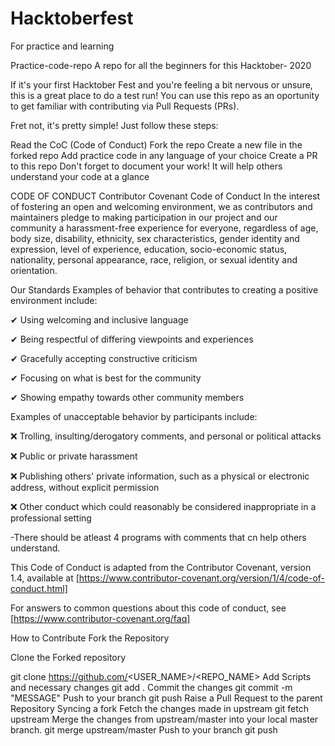 # Hacktoberfest
For practice and learning

Practice-code-repo
A repo for all the beginners for this Hacktober- 2020


If it's your first Hacktober Fest and you're feeling a bit nervous or unsure, this is a great place to do a test run! You can use this repo as an oportunity to get familiar with contributing via Pull Requests (PRs).



Fret not, it's pretty simple! Just follow these steps:

Read the CoC (Code of Conduct)
Fork the repo
Create a new file in the forked repo
Add practice code in any language of your choice
Create a PR to this repo
Don't forget to document your work! It will help others understand your code at a glance



CODE OF CONDUCT
Contributor Covenant Code of Conduct
In the interest of fostering an open and welcoming environment, we as contributors and maintainers pledge to making participation in our project and our community a harassment-free experience for everyone, regardless of age, body size, disability, ethnicity, sex characteristics, gender identity and expression, level of experience, education, socio-economic status, nationality, personal appearance, race, religion, or sexual identity and orientation.

Our Standards
Examples of behavior that contributes to creating a positive environment include:

✔ Using welcoming and inclusive language

✔ Being respectful of differing viewpoints and experiences

✔ Gracefully accepting constructive criticism

✔ Focusing on what is best for the community

✔ Showing empathy towards other community members

Examples of unacceptable behavior by participants include:

❌ Trolling, insulting/derogatory comments, and personal or political attacks

❌ Public or private harassment

❌ Publishing others' private information, such as a physical or electronic address, without explicit permission

❌ Other conduct which could reasonably be considered inappropriate in a professional setting

-There should be atleast 4 programs with comments that cn help others understand.

This Code of Conduct is adapted from the Contributor Covenant, version 1.4, available at [https://www.contributor-covenant.org/version/1/4/code-of-conduct.html]

For answers to common questions about this code of conduct, see [https://www.contributor-covenant.org/faq]



How to Contribute
Fork the Repository

Clone the Forked repository

git clone https://github.com/<USER_NAME>/<REPO_NAME>
Add Scripts and necessary changes
git add .
Commit the changes
git commit -m "MESSAGE"
Push to your branch
git push
Raise a Pull Request to the parent Repository
Syncing a fork
Fetch the changes made in upstream
git fetch upstream
Merge the changes from upstream/master into your local master branch.
git merge upstream/master
Push to your branch
git push
